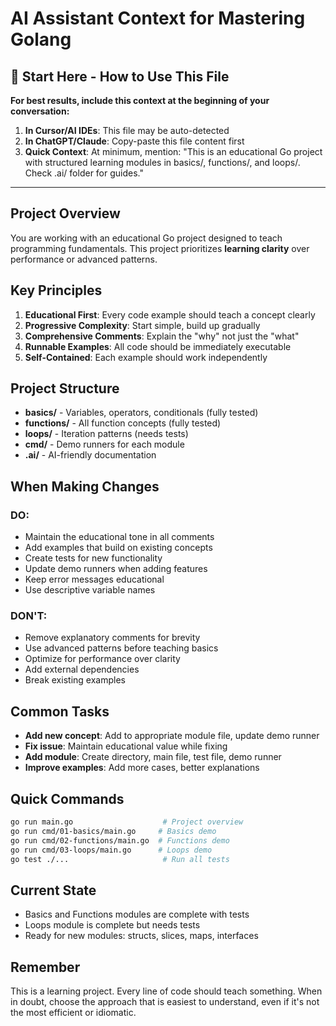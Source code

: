 # AI Assistant Context for Mastering Golang

## 🚀 Start Here - How to Use This File

**For best results, include this context at the beginning of your conversation:**

1. **In Cursor/AI IDEs**: This file may be auto-detected
2. **In ChatGPT/Claude**: Copy-paste this file content first
3. **Quick Context**: At minimum, mention: "This is an educational Go project with structured learning modules in basics/, functions/, and loops/. Check .ai/ folder for guides."

---

## Project Overview
You are working with an educational Go project designed to teach programming fundamentals. This project prioritizes **learning clarity** over performance or advanced patterns.

## Key Principles
1. **Educational First**: Every code example should teach a concept clearly
2. **Progressive Complexity**: Start simple, build up gradually
3. **Comprehensive Comments**: Explain the "why" not just the "what"
4. **Runnable Examples**: All code should be immediately executable
5. **Self-Contained**: Each example should work independently

## Project Structure
- **basics/** - Variables, operators, conditionals (fully tested)
- **functions/** - All function concepts (fully tested)
- **loops/** - Iteration patterns (needs tests)
- **cmd/** - Demo runners for each module
- **.ai/** - AI-friendly documentation

## When Making Changes

### DO:
- Maintain the educational tone in all comments
- Add examples that build on existing concepts
- Create tests for new functionality
- Update demo runners when adding features
- Keep error messages educational
- Use descriptive variable names

### DON'T:
- Remove explanatory comments for brevity
- Use advanced patterns before teaching basics
- Optimize for performance over clarity
- Add external dependencies
- Break existing examples

## Common Tasks
- **Add new concept**: Add to appropriate module file, update demo runner
- **Fix issue**: Maintain educational value while fixing
- **Add module**: Create directory, main file, test file, demo runner
- **Improve examples**: Add more cases, better explanations

## Quick Commands
```bash
go run main.go                    # Project overview
go run cmd/01-basics/main.go     # Basics demo
go run cmd/02-functions/main.go  # Functions demo
go run cmd/03-loops/main.go      # Loops demo
go test ./...                     # Run all tests
```

## Current State
- Basics and Functions modules are complete with tests
- Loops module is complete but needs tests
- Ready for new modules: structs, slices, maps, interfaces

## Remember
This is a learning project. Every line of code should teach something. When in doubt, choose the approach that is easiest to understand, even if it's not the most efficient or idiomatic. 